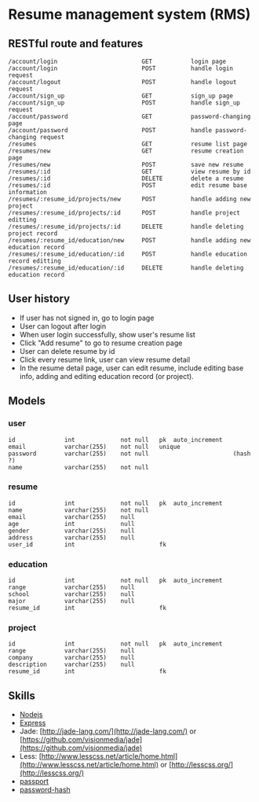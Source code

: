 # Resume management system (RMS)

## RESTful route and features

```
/account/login                        GET           login page
/account/login                        POST          handle login request
/account/logout                       POST          handle logout request
/account/sign_up                      GET           sign_up page
/account/sign_up                      POST          handle sign_up request
/account/password                     GET           password-changing page
/account/password                     POST          handle password-changing request
/resumes                              GET           resume list page
/resumes/new                          GET           resume creation page
/resumes/new                          POST          save new resume
/resumes/:id                          GET           view resume by id
/resumes/:id                          DELETE        delete a resume
/resumes/:id                          POST          edit resume base information
/resumes/:resume_id/projects/new      POST          handle adding new project
/resumes/:resume_id/projects/:id      POST          handle project editting
/resumes/:resume_id/projects/:id      DELETE        handle deleting project record
/resumes/:resume_id/education/new     POST          handle adding new education record
/resumes/:resume_id/education/:id     POST          handle education record editting
/resumes/:resume_id/education/:id     DELETE        handle deleting education record
```


## User history

- If user has not signed in, go to login page
- User can logout after login
- When user login successfully, show user's resume list
- Click "Add resume" to go to resume creation page
- User can delete resume by id
- Click every resume link, user can view resume detail
- In the resume detail page, user can edit resume, include editing base info, adding and editing education record (or project).


## Models


### user

```
id              int             not null   pk  auto_increment
email           varchar(255)    not null   unique
password        varchar(255)    not null                        (hash ?)
name            varchar(255)    not null
```


### resume

```
id              int             not null   pk  auto_increment
name            varchar(255)    not null
email           varchar(255)    null
age             int             null
gender          varchar(255)    null
address         varchar(255)    null
user_id         int                        fk
```


### education

```
id              int             not null   pk  auto_increment
range           varchar(255)    null
school          varchar(255)    null
major           varchar(255)    null
resume_id       int                        fk
```


### project

```
id              int             not null   pk  auto_increment
range           varchar(255)    null
company         varchar(255)    null
description     varchar(255)    null
resume_id       int                        fk
```


## Skills

- [Nodejs](http://nodejs.org/)
- [Express](http://expressjs.com/)
- Jade: [http://jade-lang.com/](http://jade-lang.com/) or [https://github.com/visionmedia/jade](https://github.com/visionmedia/jade)
- Less: [http://www.lesscss.net/article/home.html](http://www.lesscss.net/article/home.html) or [http://lesscss.org/](http://lesscss.org/)
- [passport](https://github.com/jaredhanson/passport)
- [password-hash](https://github.com/davidwood/node-password-hash)